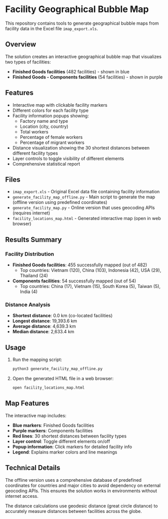 # Facility Geographical Bubble Map

This repository contains tools to generate geographical bubble maps from facility data in the Excel file `imap_export.xls`.

## Overview

The solution creates an interactive geographical bubble map that visualizes two types of facilities:
- **Finished Goods facilities** (482 facilities) - shown in blue
- **Finished Goods - Components facilities** (54 facilities) - shown in purple

## Features

- Interactive map with clickable facility markers
- Different colors for each facility type
- Facility information popups showing:
  - Factory name and type
  - Location (city, country)
  - Total workers
  - Percentage of female workers
  - Percentage of migrant workers
- Distance visualization showing the 30 shortest distances between different facility types
- Layer controls to toggle visibility of different elements
- Comprehensive statistical report

## Files

- `imap_export.xls` - Original Excel data file containing facility information
- `generate_facility_map_offline.py` - Main script to generate the map (offline version using predefined coordinates)
- `generate_facility_map.py` - Online version that uses geocoding APIs (requires internet)
- `facility_locations_map.html` - Generated interactive map (open in web browser)

## Results Summary

### Facility Distribution
- **Finished Goods facilities**: 455 successfully mapped (out of 482)
  - Top countries: Vietnam (120), China (103), Indonesia (42), USA (29), Thailand (24)
- **Components facilities**: 54 successfully mapped (out of 54)
  - Top countries: China (17), Vietnam (15), South Korea (5), Taiwan (5), India (4)

### Distance Analysis
- **Shortest distance**: 0.0 km (co-located facilities)
- **Longest distance**: 19,393.6 km
- **Average distance**: 4,639.3 km
- **Median distance**: 2,633.4 km

## Usage

1. Run the mapping script:
   ```bash
   python3 generate_facility_map_offline.py
   ```

2. Open the generated HTML file in a web browser:
   ```bash
   open facility_locations_map.html
   ```

## Map Features

The interactive map includes:
- **Blue markers**: Finished Goods facilities
- **Purple markers**: Components facilities  
- **Red lines**: 30 shortest distances between facility types
- **Layer control**: Toggle different elements on/off
- **Popup information**: Click markers for detailed facility info
- **Legend**: Explains marker colors and line meanings

## Technical Details

The offline version uses a comprehensive database of predefined coordinates for countries and major cities to avoid dependency on external geocoding APIs. This ensures the solution works in environments without internet access.

The distance calculations use geodesic distance (great circle distance) to accurately measure distances between facilities across the globe.